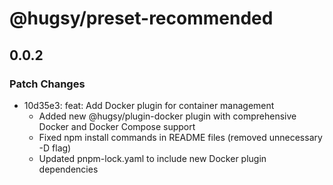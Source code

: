# @hugsy/preset-recommended

## 0.0.2

### Patch Changes

- 10d35e3: feat: Add Docker plugin for container management
  - Added new @hugsy/plugin-docker plugin with comprehensive Docker and Docker Compose support
  - Fixed npm install commands in README files (removed unnecessary -D flag)
  - Updated pnpm-lock.yaml to include new Docker plugin dependencies

